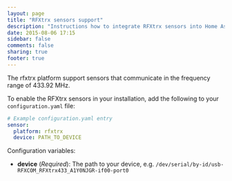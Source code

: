 ```yaml
---
layout: page
title: "RFXtrx sensors support"
description: "Instructions how to integrate RFXtrx sensors into Home Assistant."
date: 2015-08-06 17:15
sidebar: false
comments: false
sharing: true
footer: true
---
```

The rfxtrx platform support sensors that communicate in the frequency range of 433.92 MHz.

To enable the RFXtrx sensors in your installation, add the following to your `configuration.yaml` file:

```yaml
# Example configuration.yaml entry
sensor:
  platform: rfxtrx
  device: PATH_TO_DEVICE
```

Configuration variables:

- **device** (*Required*): The path to your device, e.g. `/dev/serial/by-id/usb-RFXCOM_RFXtrx433_A1Y0NJGR-if00-port0`




